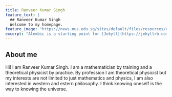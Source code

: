 ```yaml
---
title: Ranveer Kumar Singh
feature_text: |
  ## Ranveer Kumar Singh
  Welcome to my homepage.
feature_image: "https://news.nus.edu.sg/sites/default/files/resources/research%20blog/2018/2018-12/string_theory-1.jpg"
excerpt: "Alembic is a starting point for [Jekyll](https://jekyllrb.com/) projects. Rather than starting from scratch, this boilerplate is designed to get the ball rolling immediately. Install it, configure it, tweak it, push it."
---
```

## About me
Hi! I am Ranveer Kumar Singh. I am a mathematician by training and a theoretical physicist by practice. By profession I am theoretical physicist but my interests are not limited to just mathematics and physics, I am also interested in western and estern philosophy. I think knowing oneself is the way to knowing the universe. 



